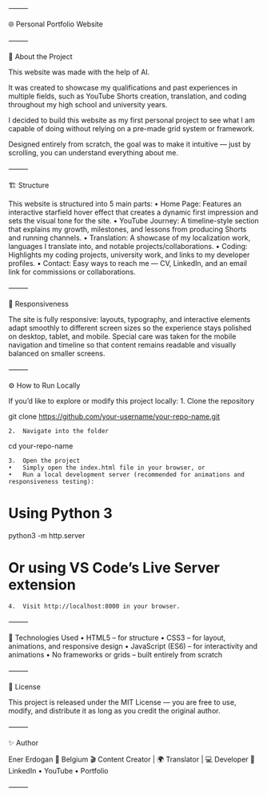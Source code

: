 ⸻

🌐 Personal Portfolio Website


⸻

🧠 About the Project

This website was made with the help of AI.

It was created to showcase my qualifications and past experiences in multiple fields, such as YouTube Shorts creation, translation, and coding throughout my high school and university years.

I decided to build this website as my first personal project to see what I am capable of doing without relying on a pre-made grid system or framework.

Designed entirely from scratch, the goal was to make it intuitive — just by scrolling, you can understand everything about me.

⸻

🏗️ Structure

This website is structured into 5 main parts:
	•	Home Page: Features an interactive starfield hover effect that creates a dynamic first impression and sets the visual tone for the site.
	•	YouTube Journey: A timeline-style section that explains my growth, milestones, and lessons from producing Shorts and running channels.
	•	Translation: A showcase of my localization work, languages I translate into, and notable projects/collaborations.
	•	Coding: Highlights my coding projects, university work, and links to my developer profiles.
	•	Contact: Easy ways to reach me — CV, LinkedIn, and an email link for commissions or collaborations.

⸻

📱 Responsiveness

The site is fully responsive: layouts, typography, and interactive elements adapt smoothly to different screen sizes so the experience stays polished on desktop, tablet, and mobile.
Special care was taken for the mobile navigation and timeline so that content remains readable and visually balanced on smaller screens.

⸻

⚙️ How to Run Locally

If you’d like to explore or modify this project locally:
	1.	Clone the repository

git clone https://github.com/your-username/your-repo-name.git


	2.	Navigate into the folder

cd your-repo-name


	3.	Open the project
	•	Simply open the index.html file in your browser, or
	•	Run a local development server (recommended for animations and responsiveness testing):

# Using Python 3
python3 -m http.server

# Or using VS Code’s Live Server extension


	4.	Visit http://localhost:8000 in your browser.

⸻

🧰 Technologies Used
	•	HTML5 – for structure
	•	CSS3 – for layout, animations, and responsive design
	•	JavaScript (ES6) – for interactivity and animations
	•	No frameworks or grids – built entirely from scratch

⸻

📜 License

This project is released under the MIT License — you are free to use, modify, and distribute it as long as you credit the original author.

⸻

✨ Author

Ener Erdogan
📍 Belgium
🎬 Content Creator | 🌍 Translator | 💻 Developer
🔗 LinkedIn • YouTube • Portfolio

⸻
